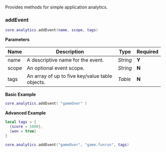 Provides methods for simple application analytics.

### addEvent

```lua
core.analytics.addEvent(name, scope, tags)
```

__Parameters__

|Name|Description|Type|Required|
|----|-----------|----|--------|
|name|A descriptive name for the event.|_String_|__Y__|
|scope|An optional event scope.|_String_|__N__|
|tags|An array of up to five key/value table objects.|_Table_|__N__|

__Basic Example__

```lua
core.analytics.addEvent( "gameOver" )
```

__Advanced Example__

```lua
local tags = {
  {score = 1000},
  {won = true}
}

core.analytics.addEvent("gameOver", "game.funrun", tags)
```